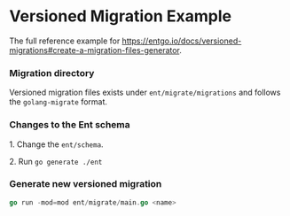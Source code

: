 # Versioned Migration Example

The full reference example for https://entgo.io/docs/versioned-migrations#create-a-migration-files-generator.

### Migration directory

Versioned migration files exists under `ent/migrate/migrations` and follows the `golang-migrate` format.

### Changes to the Ent schema

1\. Change the `ent/schema`.

2\. Run `go generate ./ent`


### Generate new versioned migration

```go
go run -mod=mod ent/migrate/main.go <name>
```